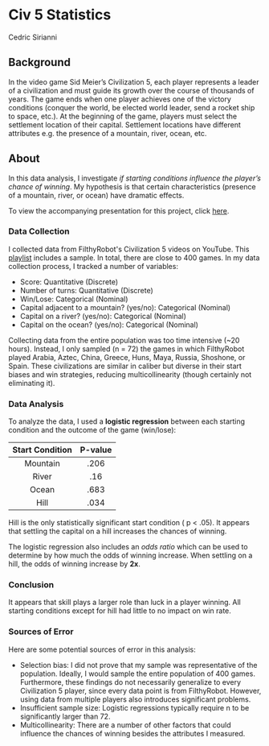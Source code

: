 # Civ 5 Statistics

Cedric Sirianni

## Background

In the video game Sid Meier’s Civilization 5, each player represents a leader of a civilization and must guide its growth over the course of thousands of years. The game ends when one player achieves one of the victory conditions (conquer the world, be elected world leader, send a rocket ship to space, etc.). At the beginning of the game, players must select the settlement location of their capital. Settlement locations have different attributes e.g. the presence of a mountain, river, ocean, etc.

## About
In this data analysis, I investigate *if starting conditions influence the player’s chance of winning*. My hypothesis is that certain characteristics (presence of a mountain, river, or ocean) have dramatic effects.

To view the accompanying presentation for this project, click [here](https://docs.google.com/presentation/d/1FT_cNBsll4tAzSqiaOMsJ6y-Qid2bP_ji7U1uy0_pWY/edit?usp=sharing).

### Data Collection

I collected data from FilthyRobot's Civilization 5 videos on YouTube. This [playlist](https://www.youtube.com/watch?v=joO1AF1aFWQ&list=PLQFX9B_9L4-mCLbc4tUl5EejZDqsGJjsz) includes a sample. In total, there are close to 400 games. In my data collection process, I tracked a number of variables:

- Score: Quantitative (Discrete)
- Number of turns: Quantitative (Discrete)
- Win/Lose: Categorical (Nominal)
- Capital adjacent to a mountain? (yes/no): Categorical (Nominal)
- Capital on a river? (yes/no): Categorical (Nominal)
- Capital on the ocean? (yes/no): Categorical (Nominal)

Collecting data from the entire population was too time intensive (~20 hours). Instead, I only sampled (n = 72) the games in which FilthyRobot played Arabia, Aztec, China, Greece, Huns, Maya, Russia, Shoshone, or Spain. These civilizations are similar in caliber but diverse in their start biases and win strategies, reducing multicollinearity (though certainly not eliminating it).

### Data Analysis

To analyze the data, I used a **logistic regression** between each starting condition and the outcome of the game (win/lose):

| Start Condition | P-value |
|:---------------:|:-------:|
|    Mountain     |  .206   |
|      River      |   .16   |
|      Ocean      |  .683   | 
|      Hill       |  .034   |

Hill is the only statistically significant start condition ( p < .05). It appears that settling the capital on a hill increases the chances of winning. 

The logistic regression also includes an *odds ratio* which can be used to determine by how much the odds of winning increase. When settling on a hill, the odds of winning increase by **2x**.

### Conclusion

It appears that skill plays a larger role than luck in a player winning. All starting conditions except for hill had little to no impact on win rate.

### Sources of Error

Here are some potential sources of error in this analysis:

- Selection bias: I did not prove that my sample was representative of the population. Ideally, I would sample the entire population of 400 games. Furthermore, these findings do not necessarily generalize to every Civilization 5 player, since every data point is from FilthyRobot. However, using data from multiple players also introduces significant problems.
- Insufficient sample size: Logistic regressions typically require n to be significantly larger than 72.
- Multicollinearity: There are a number of other factors that could influence the chances of winning besides the attributes I measured.
